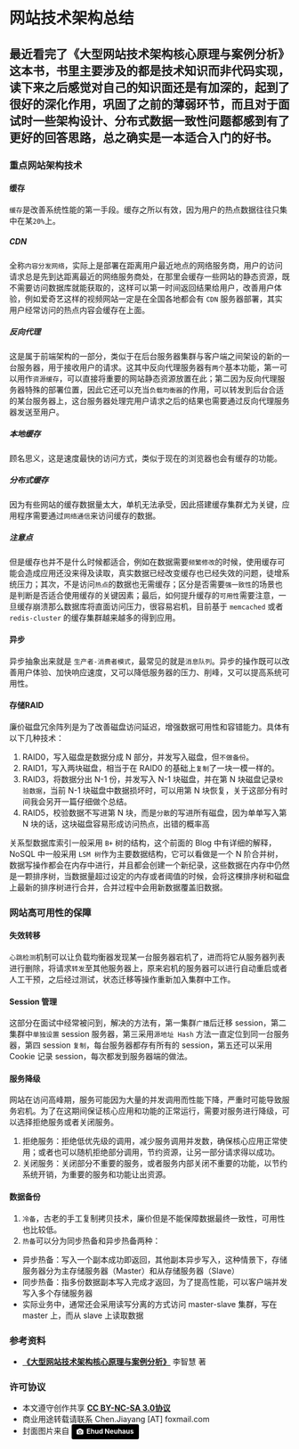 # 网站技术架构总结

## 最近看完了《大型网站技术架构核心原理与案例分析》这本书，书里主要涉及的都是技术知识而非代码实现，读下来之后感觉对自己的知识面还是有加深的，起到了很好的深化作用，巩固了之前的薄弱环节，而且对于面试时一些架构设计、分布式数据一致性问题都感到有了更好的回答思路，总之确实是一本适合入门的好书。

### 重点网站架构技术
#### 缓存
`缓存`是改善系统性能的第一手段。缓存之所以有效，因为用户的热点数据往往只集中在某`20%`上。

##### CDN
全称`内容分发网络`，实际上是部署在距离用户最近地点的网络服务商，用户的访问请求总是先到达距离最近的网络服务商处，在那里会缓存一些网站的静态资源，既不需要访问数据库就能获取的，这样可以第一时间返回结果给用户，改善用户体验，例如爱奇艺这样的视频网站一定是在全国各地都会有 `CDN` 服务器部署，其实用户经常访问的热点内容会缓存在上面。

##### 反向代理
这是属于前端架构的一部分，类似于在后台服务器集群与客户端之间架设的新的一台服务器，用于接收用户的请求。这其中反向代理服务器有`两个`基本功能，第一可以用作`资源缓存`，可以直接将重要的网站静态资源放置在此；第二因为反向代理服务器特殊的部署位置，因此它还可以充当`负载均衡器`的作用，可以转发到后台合适的某台服务器上，这台服务器处理完用户请求之后的结果也需要通过反向代理服务器发送至用户。

##### 本地缓存
顾名思义，这是速度最快的访问方式，类似于现在的浏览器也会有缓存的功能。

##### 分布式缓存
因为有些网站的缓存数据量太大，单机无法承受，因此搭建缓存集群尤为关键，应用程序需要通过`网络通信`来访问缓存的数据。

##### 注意点
但是缓存也并不是什么时候都适合，例如在数据需要`频繁修改`的时候，使用缓存可能会造成应用还没来得及读取，真实数据已经改变缓存也已经失效的问题，徒增系统压力；其次，不是访问`热点`的数据也无需缓存；区分是否需要`强一致性`的场景也是判断是否适合使用缓存的关键因素；最后，如何提升缓存的`可用性`需要注意，一旦缓存崩溃那么数据库将直面访问压力，很容易宕机，目前基于 `memcached` 或者 `redis-cluster` 的缓存集群越来越多的得到应用。

#### 异步
异步抽象出来就是 `生产者-消费者模式`，最常见的就是`消息队列`。异步的操作既可以改善用户体验、加快响应速度，又可以降低服务器的压力、削峰，又可以提高系统可用性。

#### 存储RAID
廉价磁盘冗余阵列是为了改善磁盘访问延迟，增强数据可用性和容错能力。具体有以下几种技术：

1. RAID0，写入磁盘是数据分成 N 部分，并发写入磁盘，但`不做备份`。
2. RAID1，写入两块磁盘，相当于在 RAID0 的基础上`复制`了一块一模一样的。
3. RAID3，将数据分出 N-1 份，并发写入 N-1 块磁盘，并在第 N 块磁盘记录`校验数据`，当前 N-1 块磁盘中数据损坏时，可以用第 N 块恢复，关于这部分有时间我会另开一篇仔细做个总结。
4. RAID5，校验数据不写进第 N 块，而是`分散`的写进所有磁盘，因为单单写入第 N 块的话，这块磁盘容易形成访问热点，出错的概率高

关系型数据库索引一般采用 `B+` 树的结构，这个前面的 Blog 中有详细的解释，NoSQL 中一般采用 `LSM 树`作为主要数据结构，它可以看做是一个 N 阶合并树，数据写操作都会在内存中进行，并且都会创建一个新纪录，这些数据在内存中仍然是一颗排序树，当数据量超过设定的内存或者阈值的时候，会将这棵排序树和磁盘上最新的排序树进行合并，合并过程中会用新数据覆盖旧数据。

### 网站高可用性的保障
#### 失效转移
`心跳检测`机制可以让负载均衡器发现某一台服务器宕机了，进而将它从服务器列表进行删除，将请求`转发`至其他服务器上，原来宕机的服务器可以进行自动重启或者人工干预，之后经过测试，状态迁移等操作重新加入集群中工作。

#### Session 管理
这部分在面试中经常被问到，解决的方法有，第一集群`广播`后迁移 session，第二集群中`单独设置` session 服务器，第三采用`源地址 Hash` 方法一直定位到同一台服务器，第四 session `复制`，每台服务器都存有所有的 session，第五还可以采用 Cookie 记录 session，每次都发到服务器端的做法。

#### 服务降级
网站在访问高峰期，服务可能因为大量的并发调用而性能下降，严重时可能导致服务宕机。为了在这期间保证核心应用和功能的正常运行，需要对服务进行降级，可以选择拒绝服务或者关闭服务。

1. 拒绝服务：拒绝低优先级的调用，减少服务调用并发数，确保核心应用正常使用；或者也可以随机拒绝部分调用，节约资源，让另一部分请求得以成功。
2. 关闭服务：关闭部分不重要的服务，或者服务内部关闭不重要的功能，以节约系统开销，为重要的服务和功能让出资源。

#### 数据备份
1. `冷备`，古老的手工复制拷贝技术，廉价但是不能保障数据最终一致性，可用性也比较低。
2. `热备`可以分为同步热备和异步热备两种：

* 异步热备：写入一个副本成功即返回，其他副本异步写入，这种情景下，存储服务器分为主存储服务器（Master）和从存储服务器（Slave）
* 同步热备：指多份数据副本写入完成才返回，为了提高性能，可以客户端并发写入多个存储服务器
* 实际业务中，通常还会采用读写分离的方式访问 master-slave 集群，写在 master 上，而从 slave 上读取数据

### 参考资料
* <a href="https://item.jd.com/11322972.html" target="_blank"><b>《大型网站技术架构核心原理与案例分析》</b></a> 李智慧 著

### 许可协议
* 本文遵守创作共享 <a href="https://creativecommons.org/licenses/by-nc-sa/3.0/cn/" target="_blank"><b>CC BY-NC-SA 3.0协议</b></a>
* 商业用途转载请联系 Chen.Jiayang [AT] foxmail.com
* 封面图片来自 <a style="background-color:black;color:white;text-decoration:none;padding:4px 6px;font-family:-apple-system, BlinkMacSystemFont, &quot;San Francisco&quot;, &quot;Helvetica Neue&quot;, Helvetica, Ubuntu, Roboto, Noto, &quot;Segoe UI&quot;, Arial, sans-serif;font-size:12px;font-weight:bold;line-height:1.2;display:inline-block;border-radius:3px;" href="https://unsplash.com/@paramir?utm_medium=referral&amp;utm_campaign=photographer-credit&amp;utm_content=creditBadge" target="_blank" rel="noopener noreferrer" title="Download free do whatever you want high-resolution photos from Ehud Neuhaus"><span style="display:inline-block;padding:2px 3px;"><svg xmlns="http://www.w3.org/2000/svg" style="height:12px;width:auto;position:relative;vertical-align:middle;top:-1px;fill:white;" viewBox="0 0 32 32"><title></title><path d="M20.8 18.1c0 2.7-2.2 4.8-4.8 4.8s-4.8-2.1-4.8-4.8c0-2.7 2.2-4.8 4.8-4.8 2.7.1 4.8 2.2 4.8 4.8zm11.2-7.4v14.9c0 2.3-1.9 4.3-4.3 4.3h-23.4c-2.4 0-4.3-1.9-4.3-4.3v-15c0-2.3 1.9-4.3 4.3-4.3h3.7l.8-2.3c.4-1.1 1.7-2 2.9-2h8.6c1.2 0 2.5.9 2.9 2l.8 2.4h3.7c2.4 0 4.3 1.9 4.3 4.3zm-8.6 7.5c0-4.1-3.3-7.5-7.5-7.5-4.1 0-7.5 3.4-7.5 7.5s3.3 7.5 7.5 7.5c4.2-.1 7.5-3.4 7.5-7.5z"></path></svg></span><span style="display:inline-block;padding:2px 3px;">Ehud Neuhaus</span></a>



